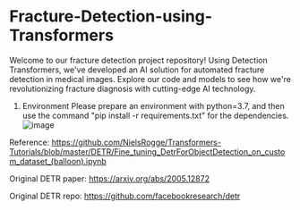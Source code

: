 # Fracture-Detection-using-Transformers
Welcome to our fracture detection project repository! Using Detection Transformers, we've developed an AI solution for automated fracture detection in medical images. Explore our code and models to see how we're revolutionizing fracture diagnosis with cutting-edge AI technology.

1. Environment Please prepare an environment with python=3.7, and then use the command "pip install -r requirements.txt" for the dependencies.
![image](https://github.com/md-arham/Fracture-Detection-using-Transformers/assets/120133551/1be9d6cc-5578-4456-b901-568a1b38b36b)

Reference: https://github.com/NielsRogge/Transformers-Tutorials/blob/master/DETR/Fine_tuning_DetrForObjectDetection_on_custom_dataset_(balloon).ipynb

Original DETR paper: https://arxiv.org/abs/2005.12872

Original DETR repo: https://github.com/facebookresearch/detr
